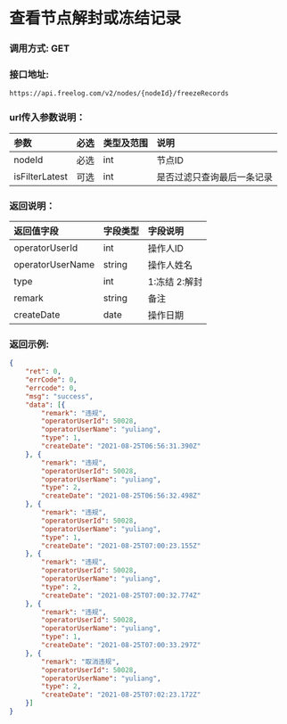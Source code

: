 # 查看节点解封或冻结记录



### 调用方式: GET



### 接口地址:

```
https://api.freelog.com/v2/nodes/{nodeId}/freezeRecords
```



### url传入参数说明：

| 参数  | 必选 | 类型及范围 | 说明   |
| :---- | :--- | :--------- | :----- |
| nodeId | 必选 | int | 节点ID |
| isFilterLatest | 可选 | int | 是否过滤只查询最后一条记录 |



### 返回说明：

| 返回值字段 | 字段类型 | 字段说明 |
| :--- | :--- | :--- |
| operatorUserId | int | 操作人ID |
| operatorUserName | string | 操作人姓名 |
| type | int | 1:冻结 2:解封 |
| remark | string | 备注 |
| createDate | date | 操作日期 |



### 返回示例:

```json
{
	"ret": 0,
	"errCode": 0,
	"errcode": 0,
	"msg": "success",
	"data": [{
		"remark": "违规",
		"operatorUserId": 50028,
		"operatorUserName": "yuliang",
		"type": 1,
		"createDate": "2021-08-25T06:56:31.390Z"
	}, {
		"remark": "违规",
		"operatorUserId": 50028,
		"operatorUserName": "yuliang",
		"type": 2,
		"createDate": "2021-08-25T06:56:32.498Z"
	}, {
		"remark": "违规",
		"operatorUserId": 50028,
		"operatorUserName": "yuliang",
		"type": 1,
		"createDate": "2021-08-25T07:00:23.155Z"
	}, {
		"remark": "违规",
		"operatorUserId": 50028,
		"operatorUserName": "yuliang",
		"type": 2,
		"createDate": "2021-08-25T07:00:32.774Z"
	}, {
		"remark": "违规",
		"operatorUserId": 50028,
		"operatorUserName": "yuliang",
		"type": 1,
		"createDate": "2021-08-25T07:00:33.297Z"
	}, {
		"remark": "取消违规",
		"operatorUserId": 50028,
		"operatorUserName": "yuliang",
		"type": 2,
		"createDate": "2021-08-25T07:02:23.172Z"
	}]
}
```
